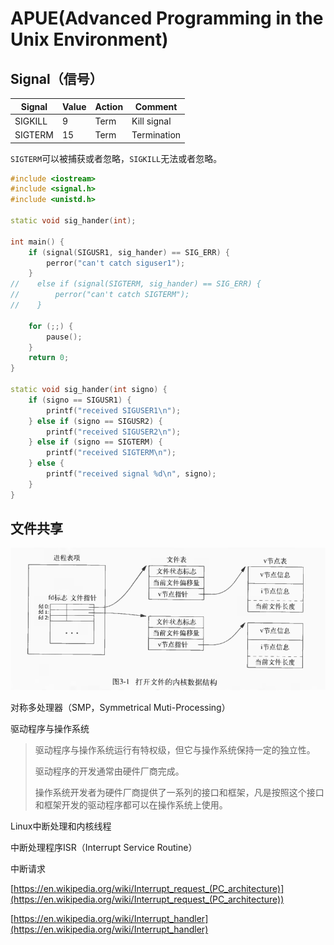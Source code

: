 # APUE(Advanced Programming in the Unix Environment)

## Signal（信号）

| Signal  | Value | Action | Comment     |
| ------- | ----- | ------ | ----------- |
| SIGKILL | 9     | Term   | Kill signal |
| SIGTERM | 15    | Term   | Termination |

`SIGTERM`可以被捕获或者忽略，`SIGKILL`无法或者忽略。

```c++
#include <iostream>
#include <signal.h>
#include <unistd.h>

static void sig_hander(int);

int main() {
    if (signal(SIGUSR1, sig_hander) == SIG_ERR) {
        perror("can't catch siguser1");
    }
//    else if (signal(SIGTERM, sig_hander) == SIG_ERR) {
//        perror("can't catch SIGTERM");
//    }

    for (;;) {
        pause();
    }
    return 0;
}

static void sig_hander(int signo) {
    if (signo == SIGUSR1) {
        printf("received SIGUSER1\n");
    } else if (signo == SIGUSR2) {
        printf("received SIGUSER2\n");
    } else if (signo == SIGTERM) {
        printf("received SIGTERM\n");
    } else {
        printf("received signal %d\n", signo);
    }
}
```

## 文件共享

![找开文件的内核数据结构](./找开文件的内核数据结构.png)



对称多处理器（SMP，Symmetrical Muti-Processing）

驱动程序与操作系统

> 驱动程序与操作系统运行有特权级，但它与操作系统保持一定的独立性。
>
> 驱动程序的开发通常由硬件厂商完成。
>
> 操作系统开发者为硬件厂商提供了一系列的接口和框架，凡是按照这个接口和框架开发的驱动程序都可以在操作系统上使用。

Linux中断处理和内核线程

中断处理程序ISR（Interrupt Service Routine）

中断请求

[https://en.wikipedia.org/wiki/Interrupt_request_(PC_architecture)](https://en.wikipedia.org/wiki/Interrupt_request_(PC_architecture))

[https://en.wikipedia.org/wiki/Interrupt_handler](https://en.wikipedia.org/wiki/Interrupt_handler)

